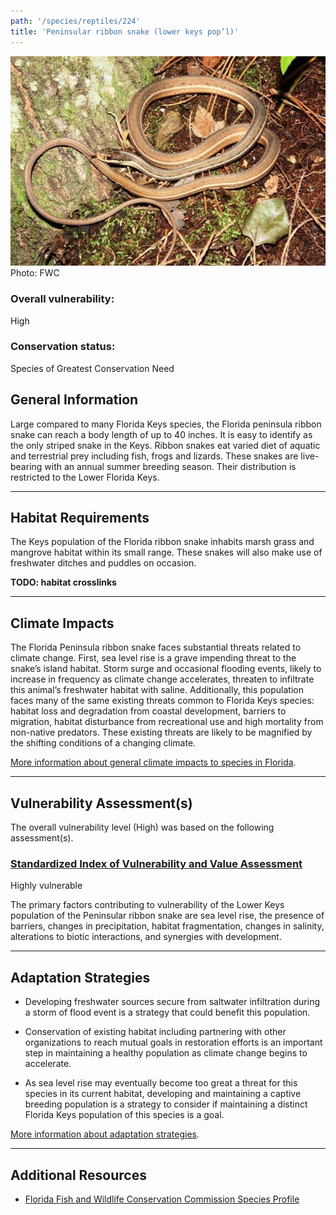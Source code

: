 ```yaml
---
path: '/species/reptiles/224'
title: 'Peninsular ribbon snake (lower keys pop’l)'
---
```


<content-header icon="snakes" title="Peninsular ribbon snake (lower keys pop’l)" subtitle="Thamnophis sauritus sackenii"></content-header>

<div id="TopSection">

<div class="header-photo"><img src="224.jpg" alt="Photo for 224"/>
<figcaption>Photo: FWC</figcaption></div>

<div>

### Overall vulnerability:

<div class="vulnerability vulnerability-high">High</div>



### Conservation status:

Species of Greatest Conservation Need

</div>
</div>

## General Information

Large compared to many Florida Keys species, the Florida peninsula ribbon snake can reach a body length of up to 40 inches.  It is easy to identify as the only striped snake in the Keys.   Ribbon snakes eat varied diet of aquatic and terrestrial prey including fish, frogs and lizards.  These snakes are live-bearing with an annual summer breeding season.  Their distribution is restricted to the Lower Florida Keys.

<hr />

## Habitat Requirements

The Keys population of the Florida ribbon snake inhabits marsh grass and mangrove habitat within its small range.  These snakes will also make use of freshwater ditches and puddles on occasion.

**TODO: habitat crosslinks**

<hr />

## Climate Impacts

The Florida Peninsula ribbon snake faces substantial threats related to climate change.  First, sea level rise is a grave impending threat to the snake’s island habitat.  Storm surge and occasional flooding events, likely to increase in frequency as climate change accelerates, threaten to infiltrate this animal’s freshwater habitat with saline.  Additionally, this population faces many of the same existing threats common to Florida Keys species: habitat loss and degradation from coastal development, barriers to migration, habitat disturbance from recreational use and high mortality from non-native predators.  These existing threats are likely to be magnified by the shifting conditions of a changing climate.

[More information about general climate impacts to species in Florida](/impacts/species).



<hr />

## Vulnerability Assessment(s)

The overall vulnerability level (High) was based on the following assessment(s).
#### 
<div class="vulnerability-header">
<h3><a href="/impacts/vulnerability/sivva/species">Standardized Index of Vulnerability and Value Assessment</a></h3>
<div class="vulnerability vulnerability-high">Highly vulnerable</div>
</div> 

The primary factors contributing to vulnerability of the Lower Keys population of the Peninsular ribbon snake are sea level rise, the presence of barriers, changes in precipitation, habitat fragmentation, changes in salinity, alterations to biotic interactions, and synergies with development.


<hr />

## Adaptation Strategies

- Developing freshwater sources secure from saltwater infiltration during a storm of flood event is a strategy that could benefit this population.

- Conservation of existing habitat including partnering with other organizations to reach mutual goals in restoration efforts is an important step in maintaining a healthy population as climate change begins to accelerate.

- As sea level rise may eventually become too great a threat for this species in its current habitat, developing and maintaining a captive breeding population is a strategy to consider if maintaining a distinct Florida Keys population of this species is a goal.

[More information about adaptation strategies](/strategies).

<hr />


## Additional Resources

- [Florida Fish and Wildlife Conservation Commission Species Profile](https://myfwc.com/wildlifehabitats/profiles/reptiles/snakes/peninsula-ribbon-snake/)
